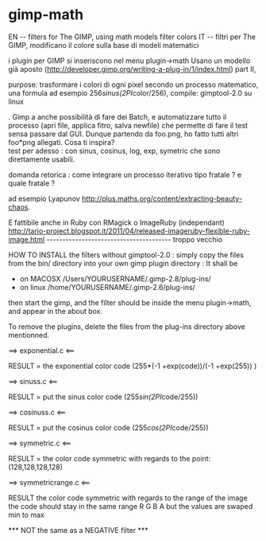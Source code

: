 gimp-math
=========

EN -- filters for The GIMP, using math models filter colors
IT -- filtri per The GIMP, modificano il colore sulla base di modeli matematici

  i plugin per GIMP si inseriscono nel menu plugin->math
  Usano un modello già aposto (http://developer.gimp.org/writing-a-plug-in/1/index.html) part II,

  purpose:  trasformare i colori di ogni pixel secondo un processo matematico, una formula ad esempio 256*sinus(2PI*color/256),
  compile:  gimptool-2.0 su linux

. Gimp a anche possibilità di fare dei Batch, e automatizzare tutto il processo (apri file, applica fitro, salva newfile) che permette di fare il test sensa passare dal GUI. Dunque partendo da foo.png, ho fatto tutti altri foo*png allegati. Cosa ti inspira?  
  test per adesso : con sinus, cosinus, log, exp, symetric che sono direttamente usabili.
  
  domanda retorica : come integrare un processo iterativo tipo fratale ? e quale fratale ?

  ad esempio Lyapunov http://plus.maths.org/content/extracting-beauty-chaos. 


   E fattibile anche in Ruby con RMagick o ImageRuby (independant) http://tario-project.blogspot.it/2011/04/released-imageruby-flexible-ruby-image.html 
   --------------------------------------- troppo vecchio



HOW TO INSTALL the filters without gimptool-2.0 :
simply copy the files from the bin/ directory into your own gimp plugin directory :
It shall be 
* on MACOSX   /Users/YOURUSERNAME/.gimp-2.8/plug-ins/
* on linux    /home/YOURUSERNAME/.gimp-2.6/plug-ins/

then start the gimp, and the filter should be inside the menu plugin->math, and appear in the about box.

To remove the plugins, delete the files from the plug-ins directory above mentionned.




==> exponential.c <==

 RESULT = the exponential color code (255*(-1 +exp(code))/(-1 +exp(255)) ) 


==> sinuss.c <==

RESULT = put the sinus color code (255*sin(2PI*code/255)) 


==> cosinuss.c <==

RESULT = put the cosinus color code (255*cos(2PI*code/255)) 


==> symmetric.c <==
 
RESULT = the color code symmetric with regards to the point: (128,128,128,128) 


==> symmetricrange.c <==

RESULT the color code symmetric with regards to the range  of the image
   the code should stay in the same range R G B A but the values are swaped min to max

  *** NOT the same as a NEGATIVE filter ***

